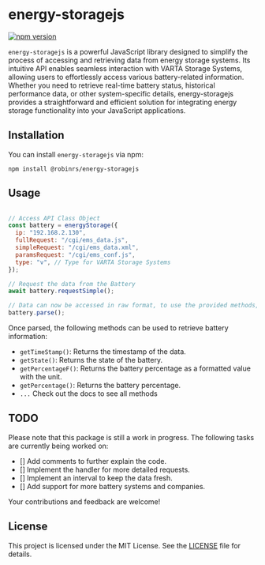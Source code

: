 # energy-storagejs

[![npm version](https://badge.fury.io/js/%40robinrs%2Fenergy-storagejs.svg)](https://badge.fury.io/js/%40robinrs%2Fenergy-storagejs)

`energy-storagejs` is a powerful JavaScript library designed to simplify the process of accessing and retrieving data from energy storage systems. Its intuitive API enables seamless interaction with VARTA Storage Systems, allowing users to effortlessly access various battery-related information. Whether you need to retrieve real-time battery status, historical performance data, or other system-specific details, energy-storagejs provides a straightforward and efficient solution for integrating energy storage functionality into your JavaScript applications.


## Installation

You can install `energy-storagejs` via npm:

```shell
npm install @robinrs/energy-storagejs
```

## Usage

```javascript

// Access API Class Object
const battery = energyStorage({
  ip: "192.168.2.130",
  fullRequest: "/cgi/ems_data.js",
  simpleRequest: "/cgi/ems_data.xml",
  paramsRequest: "/cgi/ems_conf.js",
  type: "v", // Type for VARTA Storage Systems
});

// Request the data from the Battery
await battery.requestSimple();

// Data can now be accessed in raw format, to use the provided methods, parse the data
battery.parse();
```

Once parsed, the following methods can be used to retrieve battery information:

- `getTimeStamp()`: Returns the timestamp of the data.
- `getState()`: Returns the state of the battery.
- `getPercentageF()`: Returns the battery percentage as a formatted value with the unit.
- `getPercentage()`: Returns the battery percentage.
- `...` Check out the docs to see all methods

## TODO

Please note that this package is still a work in progress. The following tasks are currently being worked on:

- [] Add comments to further explain the code.
- [] Implement the handler for more detailed requests.
- [] Implement an interval to keep the data fresh.
- [] Add support for more battery systems and companies.

Your contributions and feedback are welcome!

## License

This project is licensed under the MIT License. See the [LICENSE](LICENSE) file for details.
